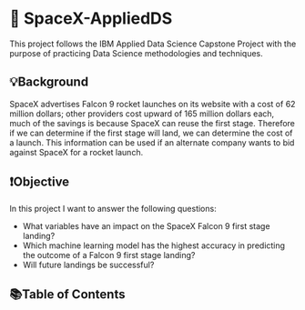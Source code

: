 # 🚀 SpaceX-AppliedDS
This project follows the IBM Applied Data Science Capstone Project with the purpose of practicing Data Science methodologies and techniques. 

## 💡Background
SpaceX advertises Falcon 9 rocket launches on its website with a cost of 62 million dollars; other providers cost upward of 165 million dollars each, much of the savings is because SpaceX can reuse the first stage. Therefore if we can determine if the first stage will land, we can determine the cost of a launch. This information can be used if an alternate company wants to bid against SpaceX for a rocket launch.

## ❗Objective 

In this project I want to answer the following questions:
- What variables have an impact on the SpaceX Falcon 9 first stage landing?
- Which machine learning model has the highest accuracy in predicting the outcome of a Falcon 9 first stage landing?
- Will future landings be successful?

## 📚Table of Contents


